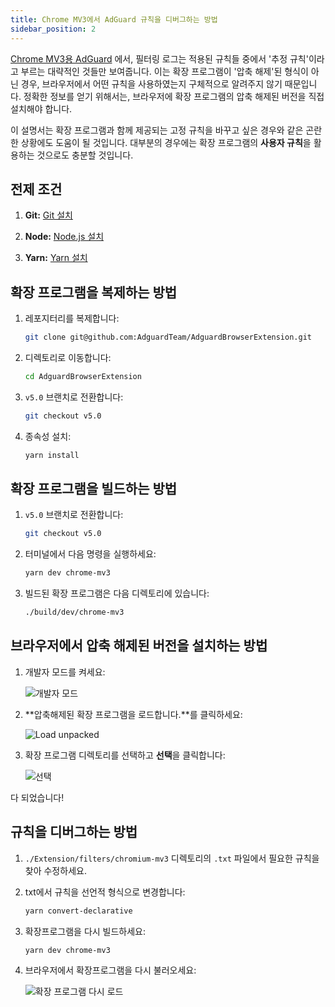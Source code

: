 ```yaml
---
title: Chrome MV3에서 AdGuard 규칙을 디버그하는 방법
sidebar_position: 2
---
```


[Chrome MV3용 AdGuard](/adguard-browser-extension/mv3-version) 에서, 필터링 로그는 적용된 규칙들 중에서 '추정 규칙'이라고 부르는 대략적인 것들만 보여줍니다. 이는 확장 프로그램이 '압축 해제'된 형식이 아닌 경우, 브라우저에서 어떤 규칙을 사용하였는지 구체적으로 알려주지 않기 때문입니다. 정확한 정보를 얻기 위해서는, 브라우저에 확장 프로그램의 압축 해제된 버전을 직접 설치해야 합니다.

이 설명서는 확장 프로그램과 함께 제공되는 고정 규칙을 바꾸고 싶은 경우와 같은 곤란한 상황에도 도움이 될 것입니다. 대부분의 경우에는 확장 프로그램의 **사용자 규칙**을 활용하는 것으로도 충분할 것입니다.

## 전제 조건

1. **Git:** [Git 설치](https://git-scm.com/book/en/v2/Getting-Started-Installing-Git)

2. **Node:** [Node.js 설치](https://nodejs.org/en/download/package-manager)

3. **Yarn:** [Yarn 설치](https://classic.yarnpkg.com/lang/en/docs/install)

## 확장 프로그램을 복제하는 방법

1. 레포지터리를 복제합니다:

   ```bash
   git clone git@github.com:AdguardTeam/AdguardBrowserExtension.git
   ```

2. 디렉토리로 이동합니다:

   ```bash
   cd AdguardBrowserExtension
   ```

3. `v5.0` 브랜치로 전환합니다:

   ```bash
   git checkout v5.0
   ```

4. 종속성 설치:

   ```bash
   yarn install
   ```

## 확장 프로그램을 빌드하는 방법

1. `v5.0` 브랜치로 전환합니다:

   ```bash
   git checkout v5.0
   ```

2. 터미널에서 다음 명령을 실행하세요:

   ```bash
   yarn dev chrome-mv3
   ```

3. 빌드된 확장 프로그램은 다음 디렉토리에 있습니다:

   ```bash
   ./build/dev/chrome-mv3
   ```

## 브라우저에서 압축 해제된 버전을 설치하는 방법

1. 개발자 모드를 켜세요:

   ![개발자 모드](https://cdn.adtidy.org/content/Kb/ad_blocker/browser_extension/developer_mode.png)

2. \*\*압축해제된 확장 프로그램을 로드합니다.\*\*를 클릭하세요:

   ![Load unpacked](https://cdn.adtidy.org/content/Kb/ad_blocker/browser_extension/load_unpacked.png)

3. 확장 프로그램 디렉토리를 선택하고 **선택**을 클릭합니다:

   ![선택](https://cdn.adtidy.org/content/Kb/ad_blocker/browser_extension/select.png)

다 되었습니다!

## 규칙을 디버그하는 방법

1. `./Extension/filters/chromium-mv3` 디렉토리의 `.txt` 파일에서 필요한 규칙을 찾아 수정하세요.

2. txt에서 규칙을 선언적 형식으로 변경합니다:

   ```bash
   yarn convert-declarative
   ```

3. 확장프로그램을 다시 빌드하세요:

   ```bash
   yarn dev chrome-mv3
   ```

4. 브라우저에서 확장프로그램을 다시 불러오세요:

   ![확장 프로그램 다시 로드](https://cdn.adtidy.org/content/Kb/ad_blocker/browser_extension/reload_extension.png)
